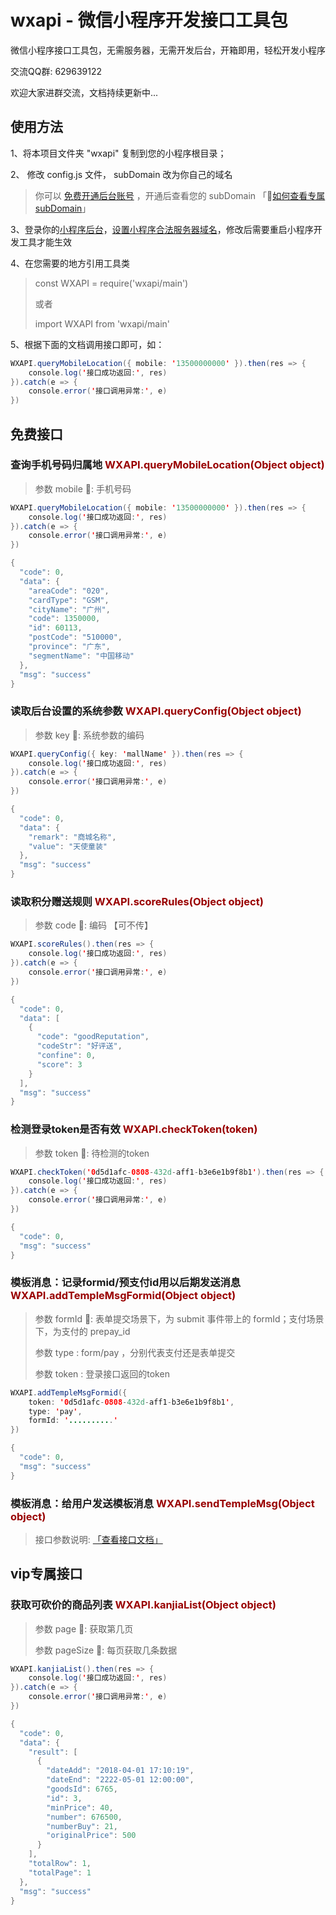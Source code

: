 # wxapi - 微信小程序开发接口工具包
微信小程序接口工具包，无需服务器，无需开发后台，开箱即用，轻松开发小程序

交流QQ群: 629639122

欢迎大家进群交流，文档持续更新中...

## 使用方法
1、将本项目文件夹 "wxapi" 复制到您的小程序根目录；

2、 修改 config.js 文件， subDomain 改为你自己的域名
> 你可以 [免费开通后台账号](https://www.it120.cc/) ，开通后查看您的 subDomain 「[如何查看专属subDomain](https://www.it120.cc/info/faq/10468)」

3、登录你的[小程序后台](https://mp.weixin.qq.com)，[设置小程序合法服务器域名](https://www.it120.cc/info/faq/10469)，修改后需要重启小程序开发工具才能生效

4、在您需要的地方引用工具类
> const WXAPI = require('wxapi/main')  
> 
> 或者
> 
> import WXAPI from 'wxapi/main'

5、根据下面的文档调用接口即可，如：
```java
WXAPI.queryMobileLocation({ mobile: '13500000000' }).then(res => {
    console.log('接口成功返回:', res)
}).catch(e => {
    console.error('接口调用异常:', e)
})
```
## 免费接口
### 查询手机号码归属地 <font color=#990000>WXAPI.queryMobileLocation(Object object)</font>
> 参数 mobile : 手机号码
```java
WXAPI.queryMobileLocation({ mobile: '13500000000' }).then(res => {
    console.log('接口成功返回:', res)
}).catch(e => {
    console.error('接口调用异常:', e)
})
```
```java
{
  "code": 0,
  "data": {
    "areaCode": "020",
    "cardType": "GSM",
    "cityName": "广州",
    "code": 1350000,
    "id": 60113,
    "postCode": "510000",
    "province": "广东",
    "segmentName": "中国移动"
  },
  "msg": "success"
}
```

### 读取后台设置的系统参数 <font color=#990000>WXAPI.queryConfig(Object object)</font>
> 参数 key : 系统参数的编码
```java
WXAPI.queryConfig({ key: 'mallName' }).then(res => {
    console.log('接口成功返回:', res)
}).catch(e => {
    console.error('接口调用异常:', e)
})
```
```java
{
  "code": 0,
  "data": {
    "remark": "商城名称",
    "value": "天使童装"
  },
  "msg": "success"
}
```

### 读取积分赠送规则 <font color=#990000>WXAPI.scoreRules(Object object)</font>
> 参数 code : 编码 【可不传】
```java
WXAPI.scoreRules().then(res => {
    console.log('接口成功返回:', res)
}).catch(e => {
    console.error('接口调用异常:', e)
})
```
```java
{
  "code": 0,
  "data": [
    {
      "code": "goodReputation",
      "codeStr": "好评送",
      "confine": 0,
      "score": 3
    }
  ],
  "msg": "success"
}
```

### 检测登录token是否有效 <font color=#990000>WXAPI.checkToken(token)</font>
> 参数 token : 待检测的token
```java
WXAPI.checkToken('0d5d1afc-0808-432d-aff1-b3e6e1b9f8b1').then(res => {
    console.log('接口成功返回:', res)
}).catch(e => {
    console.error('接口调用异常:', e)
})
```
```java
{
  "code": 0,
  "msg": "success"
}
```

### 模板消息：记录formid/预支付id用以后期发送消息 <font color=#990000>WXAPI.addTempleMsgFormid(Object object)</font>
> 参数 formId : 表单提交场景下，为 submit 事件带上的 formId；支付场景下，为支付的 prepay_id
> 
> 参数 type : form/pay ，分别代表支付还是表单提交
> 
> 参数 token : 登录接口返回的token

```java
WXAPI.addTempleMsgFormid({
    token: '0d5d1afc-0808-432d-aff1-b3e6e1b9f8b1',
    type: 'pay',
    formId: '..........'
})
```
```java
{
  "code": 0,
  "msg": "success"
}
```

### 模板消息：给用户发送模板消息 <font color=#990000>WXAPI.sendTempleMsg(Object object)</font>
> 接口参数说明: [「查看接口文档」](https://api.it120.cc/doc.html)

## vip专属接口
### 获取可砍价的商品列表 <font color=#990000>WXAPI.kanjiaList(Object object)</font>
> 参数 page : 获取第几页
> 
> 参数 pageSize : 每页获取几条数据
```java
WXAPI.kanjiaList().then(res => {
    console.log('接口成功返回:', res)
}).catch(e => {
    console.error('接口调用异常:', e)
})
```
```java
{
  "code": 0,
  "data": {
    "result": [
      {
        "dateAdd": "2018-04-01 17:10:19",
        "dateEnd": "2222-05-01 12:00:00",
        "goodsId": 6765,
        "id": 3,
        "minPrice": 40,
        "number": 676500,
        "numberBuy": 21,
        "originalPrice": 500
      }
    ],
    "totalRow": 1,
    "totalPage": 1
  },
  "msg": "success"
}
```